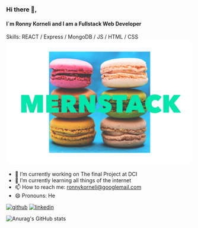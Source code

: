 
### Hi there 👋, 
#### I`m Ronny Korneli and I am a Fullstack Web Developer
Skills:   REACT / Express / MongoDB / JS / HTML / CSS
![Fullstack Web Developer](https://github.com/RonnyKorneli/RonnyKorneli/blob/master/mernDonuts.JPG)

- 🔭 I’m currently working on The final Project at DCI 
- 🌱 I’m currently learning all things of the internet 
- 📫 How to reach me: ronnykorneli@googlemail.com 
- 😄 Pronouns: He 

[<img src='https://cdn.jsdelivr.net/npm/simple-icons@3.0.1/icons/github.svg' alt='github' height='40'>](https://github.com/RonnyKorneli)  [<img src='https://cdn.jsdelivr.net/npm/simple-icons@3.0.1/icons/linkedin.svg' alt='linkedin' height='40'>](https://www.linkedin.com/in/RonnyKorneli/)  


![Anurag's GitHub stats](https://github-readme-stats.vercel.app/api?username=RonnyKorneli&hide=contribs,prs)


